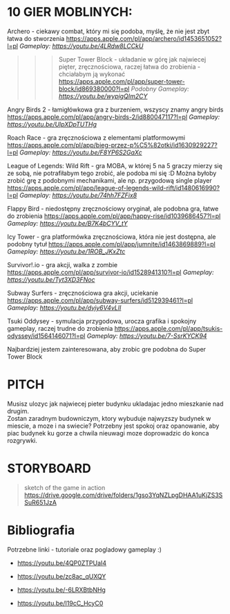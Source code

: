 # 10 GIER MOBLINYCH:

Archero - ciekawy combat, który mi się podoba, myślę, że nie jest zbyt łatwa do stworzenia https://apps.apple.com/pl/app/archero/id1453651052?l=pl
*Gameplay: https://youtu.be/4LRdw8LCCkU*


> > > Super Tower Block - układanie w górę jak najwiecej pięter, zręcznościowa, raczej łatwa do zrobienia - chciałabym ją wykonać https://apps.apple.com/pl/app/super-tower-block/id869380000?l=pl
*Podobny Gameplay: https://youtu.be/wypigQIm2CY*



Angry Birds 2 - łamigłówkowa gra z burzeniem, wszyscy znamy angry birds https://apps.apple.com/pl/app/angry-birds-2/id880047117?l=pl
*Gameplay: https://youtu.be/UlpXDpTUTHg*


Roach Race - gra zręcznościowa z elementami platformowymi https://apps.apple.com/pl/app/bieg-przez-p%C5%82otki/id1630929227?l=pl
*Gameplay: https://youtu.be/F8YP6S2GaXc*


League of Legends: Wild Rift - gra MOBA, w której 5 na 5 graczy mierzy się ze sobą, nie potrafiłabym tego zrobić, ale podoba mi się :D Można byłoby zrobić grę z podobnymi mechanikami, ale np. przygodową single player https://apps.apple.com/pl/app/league-of-legends-wild-rift/id1480616990?l=pl
*Gameplay: https://youtu.be/74hh7FZFix8*



Flappy Bird - niedostępny zręcznościowy oryginał, ale podobna gra, łatwe do zrobienia https://apps.apple.com/pl/app/happy-rise/id1039686457?l=pl
*Gameplay: https://youtu.be/B7K4bCYV_tY*



Icy Tower - gra platformówka zręcznościowa, która nie jest dostępna, ale podobny tytuł https://apps.apple.com/pl/app/jumnite/id1463869889?l=pl
*Gameplay: https://youtu.be/1ROB_JKxZtc*


Survivor!.io - gra akcji, walka z zombie https://apps.apple.com/pl/app/survivor-io/id1528941310?l=pl
*Gameplay: https://youtu.be/Tyt3XD3FNoc*


Subway Surfers - zręcznościowa gra akcji, uciekanie https://apps.apple.com/pl/app/subway-surfers/id512939461?l=pl
*Gameplay: https://youtu.be/dvjy6V4vLlI*


Tsuki Oddysey - symulacja przygodowa, urocza grafika i spokojny gameplay, raczej trudne do zrobienia https://apps.apple.com/pl/app/tsukis-odyssey/id1564146071?l=pl
*Gameplay: https://youtu.be/7-SsrKYCK94*


Najbardziej jestem zainteresowana, aby zrobic gre podobna do Super Tower Block


# PITCH
Musisz ulozyc jak najwiecej pieter budynku ukladajac jedno mieszkanie nad drugim.  
Zostan zaradnym budowniczym, ktory wybuduje najwyzszy budynek w miescie, a moze i na swiecie?
Potrzebny jest spokoj oraz opanowanie, aby piac budynek ku gorze a chwila nieuwagi moze doprowadzic do konca rozgrywki. 


# STORYBOARD
> sketch of the game in action
> https://drive.google.com/drive/folders/1gso3YqNZLpgDHAA1uKjZS3SSuR651JzA


# Bibliografia
Potrzebne linki - tutoriale oraz pogladowy gameplay :)

- https://youtu.be/4QP0ZTPUaI4

- https://youtu.be/zc8ac_qUXQY

- https://youtu.be/-6LRXBtbNHg

- https://youtu.be/I19cC_HcyC0 
